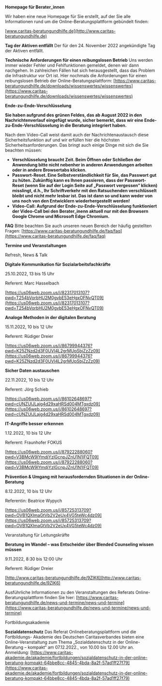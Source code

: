 **Homepage für Berater_innen**

Wir haben eine neue Homepage für Sie erstellt, auf der Sie alle Informationen rund um die Online-Beratungsplattform gebündelt finden:

[www.caritas-beratungundhilfe.de](http://www.caritas-beratungundhilfe.de)

**Tag der Aktiven entfällt**
Der für den 24. November 2022 angekündigte Tag der Aktiven entfällt.

**Technische Anforderungen für einen reibungslosen Betrieb**
Uns werden immer wieder Fehler und Fehlfunktionen gemeldet, denen wir dann nachgehen. In zahlreichen Fällen hat sich herausgestellt, dass das Problem die Infrastruktur vor Ort ist. Hier nochmals die Anforderungen für einen reibungslosen Betrieb der Online-Beratungsplattform: [https://www.caritas-beratungundhilfe.de/downloads/wissenswertes/wissenswertes](https://www.caritas-beratungundhilfe.de/downloads/wissenswertes/wissenswertes)

**Ende-zu-Ende-Verschlüsselung**

**Sie haben aufgrund des grünen Feldes, das ab August 2022 in den Nachrichtenverlauf eingefügt wurde, sicher bemerkt, dass wir eine Ende-zu-Ende-Verschlüsselung in die Beratung integriert haben.**

Nach dem Video-Call weist damit auch der Nachrichtenaustausch diese Sicherheitsfunktion auf und wir erfüllen hier die höchsten Sicherheitsanforderungen. Das bringt auch einige Dinge mit sich die Sie beachten müssen:

-   **Verschlüsselung braucht Zeit. Beim Öffnen oder Schließen der Anwendung bitte nicht nebenher in anderen Anwendungen arbeiten oder in andere Browsertabs klicken.**
-   **Passwort-Reset. Eine Selbstverständlichkeit für Sie, das Passwort gut zu hüten. Zukünftig kann es Ihnen passieren, dass der Passwort-Reset (wenn Sie auf der Login Seite auf „Passwort vergessen“ klicken) misslingt, d.h., Ihr Schriftverkehr mit den Ratsuchenden verschlüsselt bleibt und nicht mehr lesbar ist. Das ist dann so und kann weder von uns noch von den Entwicklern wiederhergestellt werden!**
-   **Video-Call: Aufgrund der Ende-zu-Ende-Verschlüsselung funktioniert der Video-Call bei den Berater_inenn aktuell nur mit den Browsern Google Chrome und Microsoft Edge Chromium.**

**FAQ**
Bitte beachten Sie auch unseren neuen Bereich der häufig gestellten Fragen: [https://www.caritas-beratungundhilfe.de/faq/faq](https://www.caritas-beratungundhilfe.de/faq/faq)

**Termine und Veranstaltungen**

Refresh, News & Talk

**Digitale Kommunikation für Sozialarbeitsfachkräfte**

25.10.2022, 13 bis 15 Uhr

Referent: Marc Hasselbach

[https://us06web.zoom.us/j/82317013107?pwd=T254bVorbHU2M0gvbE53eHgxOFNvQT09](https://us06web.zoom.us/j/82317013107?pwd=T254bVorbHU2M0gvbE53eHgxOFNvQT09)

**Analoge Methoden in der digitalen Beratung**

15.11.2022, 10 bis 12 Uhr

Referent: Rüdiger Dreier

[https://us06web.zoom.us/j/86799944376?pwd=K25ZNzd2d3F0UVI4L2grMUpSbjZzZz09](https://us06web.zoom.us/j/86799944376?pwd=K25ZNzd2d3F0UVI4L2grMUpSbjZzZz09)

**Sicher Daten austauschen**

22.11.2022, 10 bis 12 Uhr

Referent: Jörg Schieb

[https://us06web.zoom.us/j/86102648697?pwd=cUNZUlJLajg4d29xaHRSd004MTgxdz09](https://us06web.zoom.us/j/86102648697?pwd=cUNZUlJLajg4d29xaHRSd004MTgxdz09)

**IT-Angriffe besser erkennen**

1.12.2022, 10 bis 12 Uhr

Referent: Fraunhofer FOKUS

[https://us06web.zoom.us/j/87922288060?pwd=V3BMcW9IYmdjYzlGcnpJZnU1N1lFQT09](https://us06web.zoom.us/j/87922288060?pwd=V3BMcW9IYmdjYzlGcnpJZnU1N1lFQT09)

**Prävention & Umgang mit herausfordernden Situationen in der Online-Beratung**

8.12.2022, 10 bis 12 Uhr

Referentin: Beatrice Wypych

[https://us06web.zoom.us/j/85725313709?pwd=OVB1QXlmaGtVb2V2eUx4VG5teWc4dz09](https://us06web.zoom.us/j/85725313709?pwd=OVB1QXlmaGtVb2V2eUx4VG5teWc4dz09)

Veranstaltung für Leitungskräfte

**Beratung im Wandel – was Entscheider über Blended Counseling wissen müssen**

9.11.2022, 8:30 bis 12:00 Uhr

Referent: Rüdiger Dreier

[http://www.caritas-beratungundhilfe.de/9ZIK6](http://www.caritas-beratungundhilfe.de/9ZIK6)

Ausführliche Informationen zu den Veranstaltungen des Referats Online-Beratungsplattform finden Sie hier: [https://www.caritas-beratungundhilfe.de/news-und-termine/news-und-termine](https://www.caritas-beratungundhilfe.de/news-und-termine/news-und-termine)

Fortbildungsakademie

**Sozialdatenschutz**
Das Referat Onlineberatungsplattform und die Fortbildungs- Akademie des Deutschen Caritasverbandes bieten eine Online-Veranstaltung zum Thema „Sozialdatenschutz in der Online-Beratung – kompakt“ am 07.12.2022., von 10.00 bis 12.00 Uhr an. Anmeldung: [https://www.caritas-akademie.de/akademie/fortbildungen/sozialdatenschutz-in-der-online-beratung-kompakt-64bbe8cc-4845-4bda-8a2f-57ad1ff27f79](https://www.caritas-akademie.de/akademie/fortbildungen/sozialdatenschutz-in-der-online-beratung-kompakt-64bbe8cc-4845-4bda-8a2f-57ad1ff27f79)
